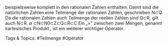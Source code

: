 beispielsweise komplett in den rationalen Zahlen enthalten. Damit sind die natürlichen Zahlen eine
Teilmenge der rationalen Zahlen, geschrieben N⊂Q. Da die rationalen Zahlen auch Teilmenge der
reellen Zahlen sind Q⊂R, gilt auch N⊂R.
∅ ⊂N⊂N0⊂Z⊂Q⊂R⊂C
Ein „×“ zwischen zwei Mengen, genannt kartesisches Produkt , ist ein weiterer wichtiger Operator.

   Tags & Topics:
   #Teilmenge
   #Operator